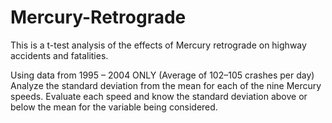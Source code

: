 # Mercury-Retrograde
This is a t-test analysis of the effects of Mercury retrograde on highway accidents and fatalities. 

Using data from 1995 – 2004 ONLY (Average of 102–105 crashes per day)
Analyze the standard deviation from the mean for each of the nine Mercury speeds. 
Evaluate each speed and know the standard deviation above or below the mean for the variable being considered. 
